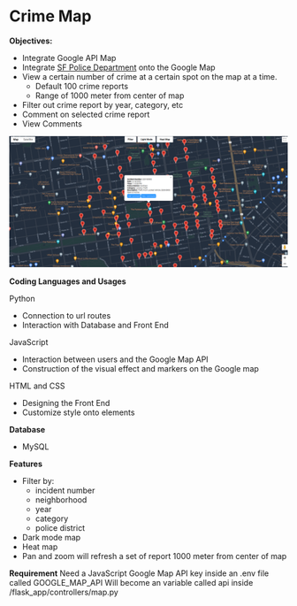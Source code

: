 # Crime Map

**Objectives:**
- Integrate Google API Map
- Integrate [SF Police Department](https://data.sfgov.org/Public-Safety/Police-Department-Incident-Reports-2018-to-Present/wg3w-h783) onto the Google Map
- View a certain number of crime at a certain spot on the map at a time.
    - Default 100 crime reports
    - Range of 1000 meter from center of map
- Filter out crime report by year, category, etc
- Comment on selected crime report
- View Comments

![](Screenshot.png)

**Coding Languages and Usages**

Python
- Connection to url routes
- Interaction with Database and Front End 

JavaScript
- Interaction between users and the Google Map API
- Construction of the visual effect and markers on the Google map

HTML and CSS
- Designing the Front End
- Customize style onto elements 

**Database**

- MySQL

**Features**
- Filter by:
    - incident number
    - neighborhood
    - year
    - category
    - police district
- Dark mode map
- Heat map
- Pan and zoom will refresh a set of report 1000 meter from center of map

**Requirement**
Need a JavaScript Google Map API key inside an .env file called GOOGLE_MAP_API
Will become an variable called api inside /flask_app/controllers/map.py